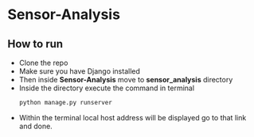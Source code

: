# Sensor-Analysis

## How to run
- Clone the repo
- Make sure you have Django installed
- Then inside **Sensor-Analysis** move to **sensor_analysis** directory
- Inside the directory execute the command in terminal 
    ```bash
    python manage.py runserver
    ```
- Within the terminal local host address will be displayed go to that link and done.